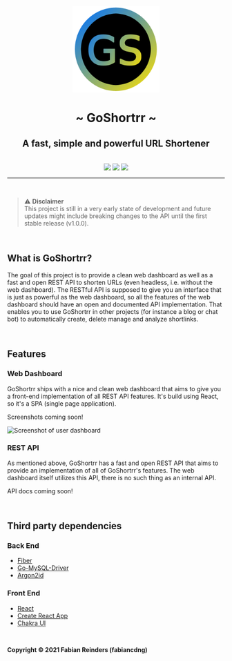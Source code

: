 <br>

<div align="center">
  <img src=".github/media/goshortrr-logo-bg-circle.png" width="200">
  <h1>~ GoShortrr ~</h1>
  <h2>A fast, simple and powerful URL Shortener</h2>
</div>

<br>

<div align="center">
<img height="34px"  src="https://forthebadge.com/images/badges/made-with-go.svg"/>

<img height="35px" src="https://img.shields.io/badge/react-%2320232a.svg?style=for-the-badge&logo=react&logoColor=%2361DAFB"/>

<img height="34px" src="https://forthebadge.com/images/badges/built-with-love.svg">
</div>

---

<br>

> ⚠️ **Disclaimer**  
> This project is still in a very early state of development and future updates might include breaking changes to the API until the first stable release (v1.0.0).

<br>

## What is GoShortrr?
The goal of this project is to provide a clean web dashboard as well as a fast and open REST API to shorten URLs (even headless, i.e. without the web dashboard).
The RESTful API is supposed to give you an interface that is just as powerful as the web dashboard, so all the features of the web dashboard should have an open and documented API implementation. That enables you to use GoShortrr in other projects (for instance a blog or chat bot) to automatically create, delete manage and analyze shortlinks.

<br>

## Features
### Web Dashboard
GoShortrr ships with a nice and clean web dashboard that aims to give you a front-end implementation of all REST API features. It's build using React, so it's a SPA (single page application).

Screenshots coming soon!

![Screenshot of user dashboard](assets/screenshot-user-dashboard.png)

### REST API
As mentioned above, GoShortrr has a fast and open REST API that aims to provide an implementation of all of GoShortrr's features. The web dashboard itself utilizes this API, there is no such thing as an internal API.

API docs coming soon!

<br>

## Third party dependencies

### Back End
* [Fiber](https://gofiber.io/)
* [Go-MySQL-Driver](https://github.com/go-sql-driver/mysql)
* [Argon2id](https://github.com/alexedwards/argon2id)

### Front End
* [React](https://reactjs.org/)
* [Create React App](https://github.com/facebook/create-react-app)
* [Chakra UI](https://chakra-ui.com/)

<br>

**Copyright &copy; 2021 Fabian Reinders (fabiancdng)**
